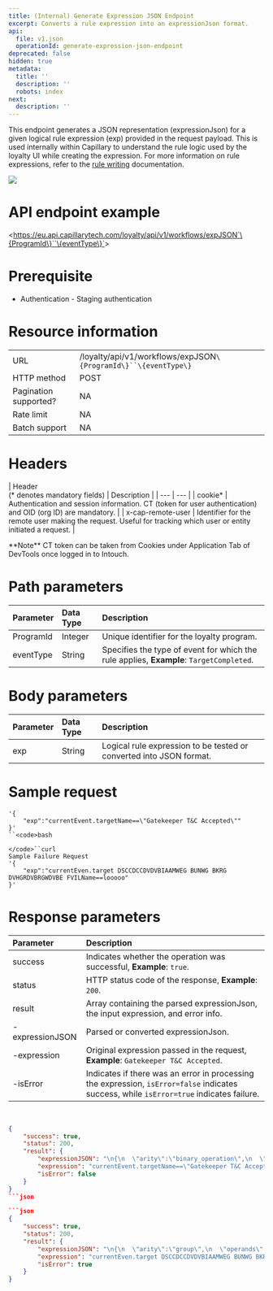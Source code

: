 ```yaml
---
title: (Internal) Generate Expression JSON Endpoint
excerpt: Converts a rule expression into an expressionJson format.
api:
  file: v1.json
  operationId: generate-expression-json-endpoint
deprecated: false
hidden: true
metadata:
  title: ''
  description: ''
  robots: index
next:
  description: ''
---
```

This endpoint generates a JSON representation (expressionJson) for a given logical rule expression (exp) provided in the request payload. This is used internally within Capillary to understand the rule logic used by the loyalty UI while creating the expression. For more information on rule expressions, refer to the [rule writing](https://docs.capillarytech.com/docs/rule-writing#completing-a-valid-expression) documentation.

![ ](https://files.readme.io/33f6b0051433b5a70cb8c930d823b30084a3b848745622d8cf32c6cded532546-image.png)

# API endpoint example


&lt;https://eu.api.capillarytech.com/loyalty/api/v1/workflows/expJSON`\{ProgramId\}``\{eventType\}`&gt;

# Prerequisite

-   Authentication - Staging authentication

# Resource information


|                       |                                                           |
| :-------------------- | :-------------------------------------------------------- |
| URL                   | /loyalty/api/v1/workflows/expJSON`\{ProgramId\}``\{eventType\}` |
| HTTP method           | POST                                                      |
| Pagination supported? | NA                                                        |
| Rate limit            | NA                                                        |
| Batch support         | NA                                                        |

# Headers


| Header  
(\* denotes mandatory fields) | Description |
| --- | --- |
| cookie\* | Authentication and session information. CT (token for user authentication) and OID (org ID) are mandatory. |
| x-cap-remote-user | Identifier for the remote user making the request. Useful for tracking which user or entity initiated a request. |

<Note title="Note">
**Note**

</Note>
<Note title="Note">
CT token can be taken from Cookies under Application Tab of DevTools once logged in to Intouch.
</Note>

# Path parameters


| Parameter | Data Type | Description                                                                             |
| :-------- | :-------- | :-------------------------------------------------------------------------------------- |
| ProgramId | Integer   | Unique identifier for the loyalty program.                                              |
| eventType | String    | Specifies the type of event for which the rule applies, **Example**: `TargetCompleted`. |

# Body parameters


| Parameter | Data Type | Description                                                         |
| :-------- | :-------- | :------------------------------------------------------------------ |
| exp       | String    | Logical rule expression to be tested or converted into JSON format. |

# Sample request


```curl Sample Success Request
'{
    "exp":"currentEvent.targetName==\"Gatekeeper T&C Accepted\""
}'
``<code>bash

</code>``curl
Sample Failure Request
'{
    "exp":"currentEven.target DSCCDCCDVDVBIAAMWEG BUNWG BKRG DVHGRDVBRGWDVBE FVILName==looooo"
}'

```

# Response parameters


| Parameter        | Description                                                                                                                              |
| :--------------- | :--------------------------------------------------------------------------------------------------------------------------------------- |
| success          | Indicates whether the operation was successful, **Example**: `true`.                                                                     |
| status           | HTTP status code of the response, **Example**: `200`.                                                                                    |
| result           | Array containing the parsed expressionJson, the input expression, and error info.                                                        |
| \-expressionJSON | Parsed or converted expressionJson.                                                                                                      |
| \-expression     | Original expression passed in the request, **Example**: `Gatekeeper T&C Accepted`.                                                       |
| \-isError        | Indicates if there was an error in processing the expression, `isError=false` indicates success, while `isError=true` indicates failure. |

<br  />

```json
{
    "success": true,
    "status": 200,
    "result": {
        "expressionJSON": "\n{\n  \"arity\":\"binary_operation\",\n  \"value\":\"==\",\n  \"type\":\"boolean:primitive\",\n  \"operands\":[\n    {\n      \"arity\":\"object_dereference\",\n      \"type\":\"string:object:primitive\",\n      \"operands\":[\n        {\n          \"arity\":\"name\",\n          \"value\":\"currentEvent\",\n          \"type\":\"customer.targetCompletedEvent:object:primitive\"\n        },\n        {\n          \"arity\":\"name\",\n          \"value\":\"targetName\",\n          \"type\":\"string:object:primitive\"\n        }\n      ]\n    },\n    {\n      \"arity\":\"literal\",\n      \"value\":\"Gatekeeper T&C Accepted\",\n      \"type\":\"string:object:primitive\"\n    }\n  ]\n}",
        "expression": "currentEvent.targetName==\"Gatekeeper T&C Accepted\"",
        "isError": false
    }
}
```json

```json
{
    "success": true,
    "status": 200,
    "result": {
        "expressionJSON": "\n{\n  \"arity\":\"group\",\n  \"operands\":[\n    {\n      \"arity\":\"object_dereference\",\n      \"operands\":[\n        {\n          \"arity\":\"name\",\n          \"value\":\"currentEven\"\n        },\n        {\n          \"arity\":\"name\",\n          \"value\":\"target\"\n        }\n      ]\n    },\n    {\n      \"arity\":\"name\",\n      \"value\":\"DSCCDCCDVDVBIAAMWEG\"\n    },\n    {\n      \"arity\":\"name\",\n      \"value\":\"BUNWG\"\n    },\n    {\n      \"arity\":\"name\",\n      \"value\":\"BKRG\"\n    },\n    {\n      \"arity\":\"name\",\n      \"value\":\"DVHGRDVBRGWDVBE\"\n    },\n    {\n      \"arity\":\"binary_operation\",\n      \"value\":\"==\",\n      \"operands\":[\n        {\n          \"arity\":\"name\",\n          \"value\":\"FVILName\"\n        },\n        {\n          \"arity\":\"name\",\n          \"value\":\"looooo\"\n        }\n      ]\n    }\n  ]\n}",
        "expression": "currentEven.target DSCCDCCDVDVBIAAMWEG BUNWG BKRG DVHGRDVBRGWDVBE FVILName==looooo",
        "isError": true
    }
}
```